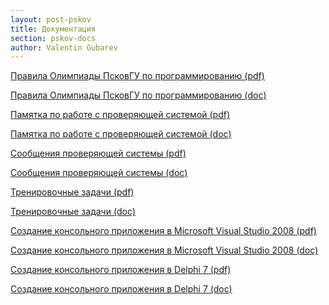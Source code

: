 ```yaml
---
layout: post-pskov
title: Документация
section: pskov-docs
author: Valentin Gubarev
---
```


[Правила Олимпиады ПсковГУ по программированию
(pdf)](/docs/pskov/Docs_1.pdf)

[Правила Олимпиады ПсковГУ по программированию
(doc)](/docs/pskov/Docs_1.doc)

[Памятка по работе с проверяющей системой
(pdf)](/docs/pskov/Docs_2.pdf)

[Памятка по работе с проверяющей системой (doc)](/docs/pskov/Docs_2.doc)

[Сообщения проверяющей системы
(pdf)](/docs/pskov/Docs_3.pdf)

[Сообщения проверяющей системы
(doc)](/docs/pskov/Docs_3.doc)

[Тренировочные задачи
(pdf)](/docs/pskov/Docs_4.pdf)

[Тренировочные задачи
(doc)](/docs/pskov/Docs_4.doc)

[Создание консольного приложения в Microsoft Visual Studio 2008
(pdf)](/docs/pskov/Docs_5.pdf)

[Создание консольного приложения в Microsoft Visual Studio 2008
(doc)](/docs/pskov/Docs_5.doc)

[Создание консольного приложения в Delphi 7
(pdf)](/docs/pskov/Docs_6.pdf)

[Создание консольного приложения в Delphi 7
(doc)](/docs/pskov/Docs_6.doc)

